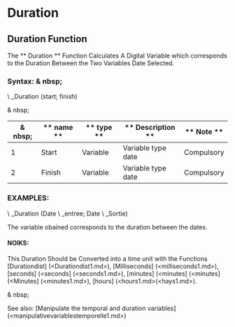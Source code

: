 # Duration

## Duration Function

The ** Duration ** Function Calculates A Digital Variable which corresponds to the Duration Between the Two Variables Date Selected.

### Syntax: & nbsp;

\ _Duration (start; finish)

& nbsp;

| & nbsp; | ** name ** | ** type ** | ** Description ** | ** Note ** |
| --- | --- | --- | --- | --- |
| &#49; | Start | Variable | Variable type date | Compulsory |
| &#50; | Finish | Variable | Variable type date | Compulsory |

### EXAMPLES:

\ _Duration (Date \ _entree; Date \ _Sortie)

The variable obained corresponds to the duration between the dates.

#### NOIKS:

This Duration Should be Converted into a time unit with the Functions [Durationdist] (<Durationdist1.md>), [Milliseconds] (<milliseconds1.md>), [seconds] (<seconds] (<seconds1.md>), [minutes] (<minutes] (<minutes] (<Minutes] (<minutes1.md>), [hours] (<hours1.md>(<hays1.md>).

& nbsp;

See also: [Manipulate the temporal and duration variables] (<manipulativevariablestemporelle1.md>)